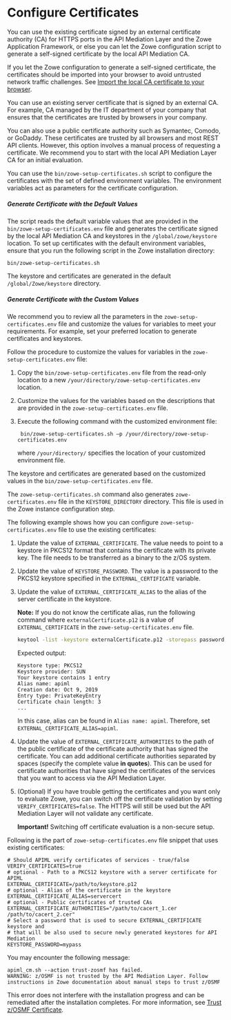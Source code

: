 # Configure Certificates 

You can use the existing certificate signed by an external certificate authority (CA) for HTTPS 
ports in the API Mediation Layer and the Zowe Application Framework, or else you can let the 
Zowe configuration script to generate a self-signed certificate by the local API Mediation CA.

If you let the Zowe configuration to generate a self-signed certificate, the certificates should 
be imported into your browser to avoid untrusted network traffic challenges. 
See [Import the local CA certificate to your browser](../extend/extend-apiml/api-mediation-security.md#import-the-local-ca-certificate-to-your-browser).

You can use an existing server certificate that is signed by an external CA. For example, 
CA managed by the IT department of your company that ensures that the certificates are trusted 
by browsers in your company.
 
You can also use a public certificate authority such as Symantec, Comodo, or GoDaddy. These
certificates are trusted by all browsers and most REST API clients. However, this option involves
a manual process of requesting a certificate. We recommend you to start with the local API 
Mediation Layer CA for an initial evaluation.

You can use the `bin/zowe-setup-certificates.sh` script to configure the certificates with the set of 
defined environment variables. The environment variables act as parameters for the certificate
configuration.

##### Generate Certificate with the Default Values
The script reads the default variable values that are provided in the `bin/zowe-setup-certificates.env`
file and generates the certificate signed by the local API Mediation CA and keystores in the 
`/global/zowe/keystore` location. To set up certificates with the default environment variables, 
ensure that you run the following script in the Zowe installation directory:
```shell script
bin/zowe-setup-certificates.sh
```
The keystore and certificates are generated in the default `/global/Zowe/keystore` directory.

##### Generate Certificate with the Custom Values
We recommend you to review all the parameters in the `zowe-setup-certificates.env` file and customize 
the values for variables  to meet your requirements. For example, set your preferred location to 
generate certificates and keystores. 

Follow the procedure to customize the values for variables in the `zowe-setup-certificates.env` file:

1. Copy the `bin/zowe-setup-certificates.env` file from the read-only location to a new 
    `/your/directory/zowe-setup-certificates.env` location.  
    
2. Customize the values for the variables based on the descriptions that are provided in the 
    `zowe-setup-certificates.env` file. 
    
3. Execute the following command with the customized environment file:
   ```shell script
    bin/zowe-setup-certificates.sh –p /your/directory/zowe-setup-certificates.env
   ```
   where `/your/directory/` specifies the location of your customized environment file. 
   
The keystore and certificates are generated based on the customized values in the 
`bin/zowe-setup-certificates.env` file.

The `zowe-setup-certificates.sh` command also generates `zowe-certificates.env` file in the 
`KEYSTORE_DIRECTORY` directory. This file is used in the Zowe instance configuration step. 
   
The following example shows how you can configure `zowe-setup-certificates.env` file to use the 
existing certificates:

1. Update the value of `EXTERNAL_CERTIFICATE`. The value needs to point to a keystore in PKCS12 format
   that contains the certificate with its private key. The file needs to be transferred as a binary to
   the z/OS system.

2. Update the value of `KEYSTORE_PASSWORD`. The value is a password to the PKCS12 keystore specified 
   in the `EXTERNAL_CERTIFICATE` variable.
    
3. Update the value of `EXTERNAL_CERTIFICATE_ALIAS` to the alias of the server certificate in the
   keystore.
   
    **Note:** If you do not know the certificate alias, run the following command where 
    `externalCertificate.p12` is a value of  `EXTERNAL_CERTIFICATE` in the 
    `zowe-setup-certificates.env` file.

   ```sh
   keytool -list -keystore externalCertificate.p12 -storepass password -storetype pkcs12 -v
   ```
   Expected output:
   ```
   Keystore type: PKCS12
   Keystore provider: SUN
   Your keystore contains 1 entry
   Alias name: apiml
   Creation date: Oct 9, 2019
   Entry type: PrivateKeyEntry
   Certificate chain length: 3
   ...
   ```
   In this case, alias can be found in `Alias name: apiml`. Therefore, set `EXTERNAL_CERTIFICATE_ALIAS=apiml`.
      
4. Update the value of `EXTERNAL_CERTIFICATE_AUTHORITIES` to the path of the public certificate of the 
   certificate authority that has signed the certificate. You can add additional certificate authorities 
   separated by spaces (specify the complete value **in quotes**). This can be used for certificate authorities 
   that have signed the certificates of the services that you want to access via the API Mediation Layer.

5. (Optional) If you have trouble getting the certificates and you want only to evaluate Zowe,
    you can switch off the certificate validation by setting `VERIFY_CERTIFICATES=false`. The HTTPS 
    will still be used but the API Mediation Layer will not validate any certificate.

    **Important!** Switching off certificate evaluation is a non-secure setup.

Following is the part of `zowe-setup-certificates.env` file snippet that uses existing certificates:
```shell script
# Should APIML verify certificates of services - true/false
VERIFY_CERTIFICATES=true
# optional - Path to a PKCS12 keystore with a server certificate for APIML
EXTERNAL_CERTIFICATE=/path/to/keystore.p12
# optional - Alias of the certificate in the keystore
EXTERNAL_CERTIFICATE_ALIAS=servercert
# optional - Public certificates of trusted CAs
EXTERNAL_CERTIFICATE_AUTHORITIES="/path/to/cacert_1.cer /path/to/cacert_2.cer"
# Select a password that is used to secure EXTERNAL_CERTIFICATE keystore and 
# that will be also used to secure newly generated keystores for API Mediation
KEYSTORE_PASSWORD=mypass
```

You may encounter the following message:

```
apiml_cm.sh --action trust-zosmf has failed.
WARNING: z/OSMF is not trusted by the API Mediation Layer. Follow instructions in Zowe documentation about manual steps to trust z/OSMF
```

This error does not interfere with the installation progress and can be remediated after the installation completes.
For more information, see [Trust z/OSMF Certificate](../extend/extend-apiml/api-mediation-security.md#trust-a-z-osmf-certificate).

